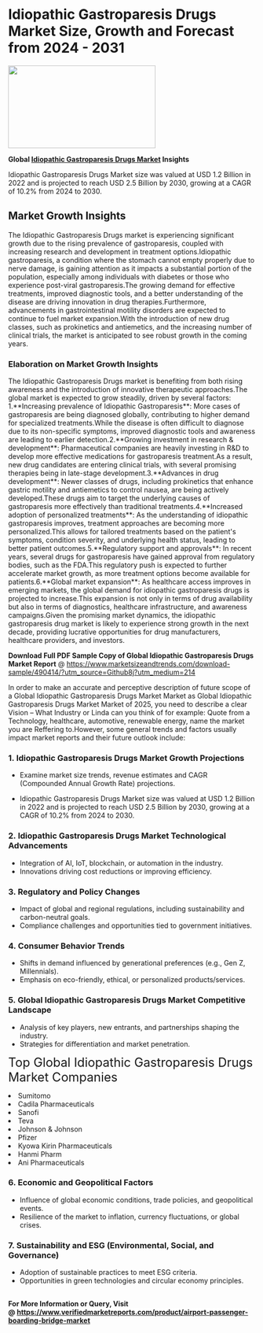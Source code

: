 <H1>Idiopathic Gastroparesis Drugs Market Size, Growth and Forecast from 2024 - 2031</H1><img class="aligncenter size-medium wp-image-584254" src="https://thirdeyenews.in/wp-content/uploads/2024/09/Global-Market-Research-300x168.jpeg" alt="" width="300" height="168" /><p><strong>Global&nbsp;<a href="https://www.marketsizeandtrends.com/download-sample/490414/?utm_source=Github8j?utm_medium=214">Idiopathic Gastroparesis Drugs Market</a> Insights</strong></p><p>Idiopathic Gastroparesis Drugs Market size was valued at USD 1.2 Billion in 2022 and is projected to reach USD 2.5 Billion by 2030, growing at a CAGR of 10.2% from 2024 to 2030.</p><p><h2>Market Growth Insights</h2> The Idiopathic Gastroparesis Drugs market is experiencing significant growth due to the rising prevalence of gastroparesis, coupled with increasing research and development in treatment options.Idiopathic gastroparesis, a condition where the stomach cannot empty properly due to nerve damage, is gaining attention as it impacts a substantial portion of the population, especially among individuals with diabetes or those who experience post-viral gastroparesis.The growing demand for effective treatments, improved diagnostic tools, and a better understanding of the disease are driving innovation in drug therapies.Furthermore, advancements in gastrointestinal motility disorders are expected to continue to fuel market expansion.With the introduction of new drug classes, such as prokinetics and antiemetics, and the increasing number of clinical trials, the market is anticipated to see robust growth in the coming years. <h3>Elaboration on Market Growth Insights</h3> The Idiopathic Gastroparesis Drugs market is benefiting from both rising awareness and the introduction of innovative therapeutic approaches.The global market is expected to grow steadily, driven by several factors: 1.**Increasing prevalence of Idiopathic Gastroparesis**: More cases of gastroparesis are being diagnosed globally, contributing to higher demand for specialized treatments.While the disease is often difficult to diagnose due to its non-specific symptoms, improved diagnostic tools and awareness are leading to earlier detection.2.**Growing investment in research & development**: Pharmaceutical companies are heavily investing in R&D to develop more effective medications for gastroparesis treatment.As a result, new drug candidates are entering clinical trials, with several promising therapies being in late-stage development.3.**Advances in drug development**: Newer classes of drugs, including prokinetics that enhance gastric motility and antiemetics to control nausea, are being actively developed.These drugs aim to target the underlying causes of gastroparesis more effectively than traditional treatments.4.**Increased adoption of personalized treatments**: As the understanding of idiopathic gastroparesis improves, treatment approaches are becoming more personalized.This allows for tailored treatments based on the patient's symptoms, condition severity, and underlying health status, leading to better patient outcomes.5.**Regulatory support and approvals**: In recent years, several drugs for gastroparesis have gained approval from regulatory bodies, such as the FDA.This regulatory push is expected to further accelerate market growth, as more treatment options become available for patients.6.**Global market expansion**: As healthcare access improves in emerging markets, the global demand for idiopathic gastroparesis drugs is projected to increase.This expansion is not only in terms of drug availability but also in terms of diagnostics, healthcare infrastructure, and awareness campaigns.Given the promising market dynamics, the idiopathic gastroparesis drug market is likely to experience strong growth in the next decade, providing lucrative opportunities for drug manufacturers, healthcare providers, and investors.</p><p><span class=""><strong>Download Full PDF Sample Copy of Global Idiopathic Gastroparesis Drugs Market Report</strong> @ <a href="https://www.marketsizeandtrends.com/download-sample/490414/?utm_source=Github8j?utm_medium=214" target="_blank">https://www.marketsizeandtrends.com/download-sample/490414/?utm_source=Github8j?utm_medium=214</a></span></p><p>In order to make an accurate and perceptive description of future scope of a Global&nbsp;Idiopathic Gastroparesis Drugs Market Market as Global&nbsp;Idiopathic Gastroparesis Drugs Market Market of 2025, you need to describe a clear Vision &ndash; What Industry or Linda can you think of for example: Quote from a Technology, healthcare, automotive, renewable energy, name the market you are Reffering to.However, some general trends and factors usually impact market reports and their future outlook include:</p><h3>1.&nbsp;<strong>Idiopathic Gastroparesis Drugs Market Growth Projections</strong></h3><ul><li>Examine market size trends, revenue estimates and CAGR (Compounded Annual Growth Rate) projections.</li><li><p>Idiopathic Gastroparesis Drugs Market size was valued at USD 1.2 Billion in 2022 and is projected to reach USD 2.5 Billion by 2030, growing at a CAGR of 10.2% from 2024 to 2030.</p></li></ul><h3>2.&nbsp;<strong>Idiopathic Gastroparesis Drugs Market Technological Advancements</strong></h3><ul><li>Integration of AI, IoT, blockchain, or automation in the industry.</li><li>Innovations driving cost reductions or improving efficiency.</li></ul><h3>3.&nbsp;<strong>Regulatory and Policy Changes</strong></h3><ul><li>Impact of global and regional regulations, including sustainability and carbon-neutral goals.</li><li>Compliance challenges and opportunities tied to government initiatives.</li></ul><h3>4.&nbsp;<strong>Consumer Behavior Trends</strong></h3><ul><li>Shifts in demand influenced by generational preferences (e.g., Gen Z, Millennials).</li><li>Emphasis on eco-friendly, ethical, or personalized products/services.</li></ul><h3>5.&nbsp;<strong>Global Idiopathic Gastroparesis Drugs Market Competitive Landscape</strong></h3><ul><li>Analysis of key players, new entrants, and partnerships shaping the industry.</li><li>Strategies for differentiation and market penetration.</li></ul><p data-pm-slice="1 1 []"><span style="color: inherit; font-family: inherit; font-size: 25px;">Top Global Idiopathic Gastroparesis Drugs Market Companies</span></p><div class="" data-test-id=""><p><li>Sumitomo</li><li> Cadila Pharmaceuticals</li><li> Sanofi</li><li> Teva</li><li> Johnson & Johnson</li><li> Pfizer</li><li> Kyowa Kirin Pharmaceuticals</li><li> Hanmi Pharm</li><li> Ani Pharmaceuticals</li></p></div><h3>6.&nbsp;<strong>Economic and Geopolitical Factors</strong></h3><ul><li>Influence of global economic conditions, trade policies, and geopolitical events.</li><li>Resilience of the market to inflation, currency fluctuations, or global crises.</li></ul><h3>7.&nbsp;<strong>Sustainability and ESG (Environmental, Social, and Governance)</strong></h3><ul><li>Adoption of sustainable practices to meet ESG criteria.</li><li>Opportunities in green technologies and circular economy principles.</li></ul><h2><strong style="font-size: 14px;">For More Information or Query, Visit @&nbsp;</strong><a style="background-color: #ffffff; font-size: 14px;" href="https://www.marketsizeandtrends.com/report/idiopathic-gastroparesis-drugs-market/" target="_blank">https://www.verifiedmarketreports.com/product/airport-passenger-boarding-bridge-market</a></h2>